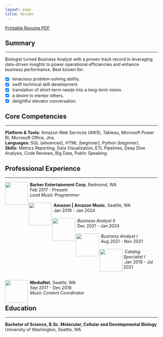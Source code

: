 ```yaml
---
layout: page
title: Resume
---
```

[Printable Resume PDF](https://biancaliebhaber.github.io/Bianca%20Liebhaber%20Resume.pdf)
## Summary
***
Biologist turned Business Analyst with a proven track record in leveraging data-driven insights to power operational efficiencies and enhance business performance.
Best known for:
- [x]  tenacious problem-solving ability.
- [x]  swift technical skill development.
- [x]  translation of short-term needs into a long-term vision.
- [x]  a desire to mentor others.
- [x]  delightful elevator conversation.

## Core Competencies
***
**Platform & Tools:** Amazon Web Services (AWS), Tableau, Microsoft Power BI, Microsoft Office, Jira.<br/>
**Languages:** SQL (advanced), HTML (beginner), Python (beginner).<br/>
**Skills:** Metrics Reporting, Data Visualization, ETL Pipelines, Deep Dive Analysis, Code Reviews, Big Data, Public Speaking.

## Professional Experience
***
<img align="left" width="75" height="75" src="https://biancaliebhaber.github.io/assets/img/barberent.png">
 &nbsp;<b>Barber Entertainment Corp</b>, Redmond, WA <br/> 
 &nbsp;Feb 2017 - Present<br/> 
 &nbsp;<i>Lead Music Programmer</i>
 <br/>
 <br/>
<img align="left" width="75" height="75" src="https://biancaliebhaber.github.io/assets/img/amazon_music.png">
 &nbsp;<b>Amazon | Amazon Music</b>, Seattle, WA <br/> 
 &nbsp;Jan 2019 - Jan 2024<br/> 
 <br/>
<img align="left" width="75" height="75" src="https://biancaliebhaber.github.io/assets/img/gray-vertical-line.png">
 &nbsp;<i>Business Analyst II</i> <br/> 
 &nbsp;Dec 2021 - Jan 2024<br/> 
<br/>
 <img align="left" width="75" height="75" src="https://biancaliebhaber.github.io/assets/img/gray-vertical-line.png">
 &nbsp;<i>Business Analyst I</i> <br/> 
 &nbsp;Aug 2021 - Nov 2021<br/> 
 <br/> 
 <img align="left" width="75" height="75" src="https://biancaliebhaber.github.io/assets/img/gray-vertical-line.png">
 &nbsp;<i>Catalog Specialist I</i> <br/> 
 &nbsp;Jan 2019 - Jul 2021<br/> 
 <br/>
 <br/>
 <img align="left" width="75" height="75" src="https://biancaliebhaber.github.io/assets/img/medianet.jpeg">
 &nbsp;<b>MediaNet</b>, Seattle, WA <br/> 
 &nbsp;Sep 2017 - Dec 2018<br/> 
 &nbsp;<i>Music Content Coordinator</i>



<h2 id="education">Education</h2> 
<hr> 
<p><strong>Bachelor of Science, B.Sc. Molecular, Cellular and Developmental Biology</strong><br/>
University of Washington, Seattle, WA	</p>	
